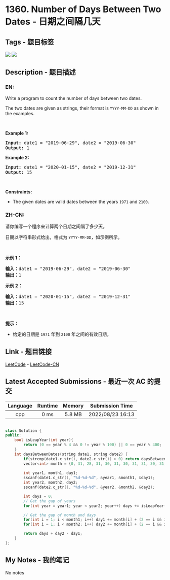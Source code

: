 
# 1360. Number of Days Between Two Dates - 日期之间隔几天

## Tags - 题目标签

 <img src="https://img.shields.io/badge/Math-数学-blue.svg">   <img src="https://img.shields.io/badge/String-字符串-blue.svg">  


## Description - 题目描述

### EN:
<p>Write a program to count the number of days between two dates.</p>

<p>The two dates are given as strings, their format is <code>YYYY-MM-DD</code>&nbsp;as shown in the examples.</p>

<p>&nbsp;</p>
<p><strong class="example">Example 1:</strong></p>
<pre><strong>Input:</strong> date1 = "2019-06-29", date2 = "2019-06-30"
<strong>Output:</strong> 1
</pre><p><strong class="example">Example 2:</strong></p>
<pre><strong>Input:</strong> date1 = "2020-01-15", date2 = "2019-12-31"
<strong>Output:</strong> 15
</pre>
<p>&nbsp;</p>
<p><strong>Constraints:</strong></p>

<ul>
	<li>The given dates are valid&nbsp;dates between the years <code>1971</code> and <code>2100</code>.</li>
</ul>


### ZH-CN:
<p>请你编写一个程序来计算两个日期之间隔了多少天。</p>

<p>日期以字符串形式给出，格式为&nbsp;<code>YYYY-MM-DD</code>，如示例所示。</p>

<p>&nbsp;</p>

<p><strong>示例 1：</strong></p>

<pre><strong>输入：</strong>date1 = &quot;2019-06-29&quot;, date2 = &quot;2019-06-30&quot;
<strong>输出：</strong>1
</pre>

<p><strong>示例 2：</strong></p>

<pre><strong>输入：</strong>date1 = &quot;2020-01-15&quot;, date2 = &quot;2019-12-31&quot;
<strong>输出：</strong>15
</pre>

<p>&nbsp;</p>

<p><strong>提示：</strong></p>

<ul>
	<li>给定的日期是&nbsp;<code>1971</code>&nbsp;年到 <code>2100</code>&nbsp;年之间的有效日期。</li>
</ul>



## Link - 题目链接

[LeetCode](https://leetcode.com/problems/number-of-days-between-two-dates/description/)  -  [LeetCode-CN](https://leetcode.cn/problems/number-of-days-between-two-dates/description/)
## Latest Accepted Submissions - 最近一次 AC 的提交


| Language | Runtime | Memory | Submission Time |
|:---:|:---:|:---:|:---:|
| cpp  | 0 ms | 5.8 MB | 2022/08/23 16:13 |

```cpp

class Solution {
public:
    bool isLeapYear(int year){
        return (0 == year % 4 && 0 != year % 100) || 0 == year % 400;
    }
    int daysBetweenDates(string date1, string date2) {
        if(strcmp(date1.c_str(), date2.c_str()) > 0) return daysBetweenDates(date2, date1);
        vector<int> month = {0, 31, 28, 31, 30, 31, 30, 31, 31, 30, 31, 30, 31};
        
        int year1, month1, day1;
        sscanf(date1.c_str(), "%d-%d-%d", &year1, &month1, &day1);
        int year2, month2, day2;
        sscanf(date2.c_str(), "%d-%d-%d", &year2, &month2, &day2);

        int days = 0;
        // Get the gap of years
        for(int year = year1; year < year2; year++) days += isLeapYear(year) ? 366 : 365;

        // Get the gap of month and days
        for(int i = 1; i < month1; i++) day1 += month[i] + (2 == i && isLeapYear(year1));
        for(int i = 1; i < month2; i++) day2 += month[i] + (2 == i && isLeapYear(year2));

        return days + day2 - day1;
    }
};

```
## My Notes - 我的笔记


No notes

